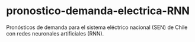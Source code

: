 # pronostico-demanda-electrica-RNN
Pronósticos de demanda para el sistema eléctrico nacional (SEN) de Chile con redes neuronales artificiales (RNN).

